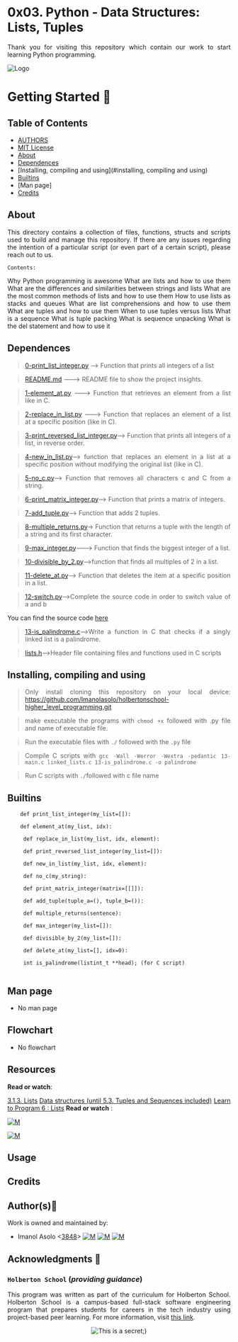 # 0x03. Python - Data Structures: Lists, Tuples

<div style="text-align: justify">

Thank you for visiting this repository which contain our work to start learning Python programming. 	


![Logo](https://www.howtogeek.com/wp-content/uploads/2021/05/laptop-with-terminal-big.png?height=200p&trim=2,2,2,50)

# Getting Started :running:
<div style="text-align: justify">

## Table of Contents
* [AUTHORS](./AUTHORS)
* [MIT License](./LICENSE)
* [About](#about)
* [Dependences](#dependences)
* [Installing, compiling and using](#installing, compiling and using)
* [Builtins](#builtins)
* [Man page]
* [Credits](#credits)

## About
This directory contains a collection of files, functions, structs and scripts used to build and manage this repository. If there are any issues regarding the intention of a particular script (or even part of a certain script), please reach out to us.
	
	Contents:

Why Python programming is awesome
What are lists and how to use them
What are the differences and similarities between strings and lists
What are the most common methods of lists and how to use them
How to use lists as stacks and queues
What are list comprehensions and how to use them
What are tuples and how to use them
When to use tuples versus lists
What is a sequence
What is tuple packing
What is sequence unpacking
What is the del statement and how to use it
	
## Dependences 
	
> [0-print_list_integer.py](https://github.com/Imanolasolo/holbertonschool-higher_level_programming/blob/master/0x03-python-data_structures/0-print_list_integer.py) --> Function that prints all integers of a list

> [README.md](https://github.com/Imanolasolo/holbertonschool-higher_level_programming/blob/master/0x03-python-data_structures/README.md) ---> README file to show the project insights. 

>[1-element_at.py](https://github.com/Imanolasolo/holbertonschool-higher_level_programming/blob/master/0x03-python-data_structures/1-element_at.py) ---> Function that retrieves an element from a list like in C.

>[2-replace_in_list.py](https://github.com/Imanolasolo/holbertonschool-higher_level_programming/blob/master/0x03-python-data_structures/2-replace_in_list.py) ---> Function that replaces an element of a list at a specific position (like in C).

>[3-print_reversed_list_integer.py](https://github.com/Imanolasolo/holbertonschool-higher_level_programming/blob/master/0x03-python-data_structures/3-print_reversed_list_integer.py)--> Function that prints all integers of a list, in reverse order.
	
>[4-new_in_list.py](https://github.com/Imanolasolo/holbertonschool-higher_level_programming/blob/master/0x03-python-data_structures/4-new_in_list.py)--> function that replaces an element in a list at a specific position without modifying the original list (like in C).

>[5-no_c.py](https://github.com/Imanolasolo/holbertonschool-higher_level_programming/blob/master/0x03-python-data_structures/5-no_c.py)--> Function that removes all characters c and C from a string.
	
>[6-print_matrix_integer.py](https://github.com/Imanolasolo/holbertonschool-higher_level_programming/blob/master/0x03-python-data_structures/6-print_matrix_integer.py)-->  Function that prints a matrix of integers.
	
>[7-add_tuple.py](https://github.com/Imanolasolo/holbertonschool-higher_level_programming/blob/master/0x03-python-data_structures/7-add_tuple.py)--> Function that adds 2 tuples.
	
>[8-multiple_returns.py](https://github.com/Imanolasolo/holbertonschool-higher_level_programming/blob/master/0x03-python-data_structures/8-multiple_returns.py)-> Function that returns a tuple with the length of a string and its first character.

>[9-max_integer.py](https://github.com/Imanolasolo/holbertonschool-higher_level_programming/blob/master/0x03-python-data_structures/9-max_integer.py)---> Function that finds the biggest integer of a list.

>[10-divisible_by_2.py](https://github.com/Imanolasolo/holbertonschool-higher_level_programming/blob/master/0x03-python-data_structures/10-divisible_by_2.py)-->function that finds all multiples of 2 in a list. 

>[11-delete_at.py](https://github.com/Imanolasolo/holbertonschool-higher_level_programming/blob/master/0x03-python-data_structures/11-delete_at.py)--> Function that deletes the item at a specific position in a list.

>[12-switch.py](https://github.com/Imanolasolo/holbertonschool-higher_level_programming/blob/master/0x03-python-data_structures/12-switch.py)-->Complete the source code in order to switch value of a and b

You can find the source code [here](https://github.com/holbertonschool/0x03.py)

>[13-is_palindrome.c](https://github.com/Imanolasolo/holbertonschool-higher_level_programming/blob/master/0x03-python-data_structures/13-is_palindrome.c)-->Write a function in C that checks if a singly linked list is a palindrome.

>[lists.h](https://github.com/Imanolasolo/holbertonschool-higher_level_programming/blob/master/0x03-python-data_structures/lists.h)-->Header file containing files and functions used in C scripts
	



## Installing, compiling and using
	
> Only install cloning this repository on your local device:  https://github.com/Imanolasolo/holbertonschool-higher_level_programming.git
	
> make executable the programs with `chmod +x` followed with .py file and name of executable file.
	
> Run the executable files with `./` followed with the `.py` file

> Compile C scripts with `gcc -Wall -Werror -Wextra -pedantic 13-main.c linked_lists.c 13-is_palindrome.c -o palindrome`

>Run C scripts with `./`followed with c file name



## Builtins
```
	def print_list_integer(my_list=[]):
	
	def element_at(my_list, idx):

     def replace_in_list(my_list, idx, element):

     def print_reversed_list_integer(my_list=[]):

     def new_in_list(my_list, idx, element):

     def no_c(my_string):

     def print_matrix_integer(matrix=[[]]):

     def add_tuple(tuple_a=(), tuple_b=()):

     def multiple_returns(sentence):

     def max_integer(my_list=[]):

     def divisible_by_2(my_list=[]):

     def delete_at(my_list=[], idx=0):

     int is_palindrome(listint_t **head); (for C script)


```	
		
## Man page

-  No man page

## Flowchart
	
- No flowchart

## Resources

**Read or watch**:

[3.1.3. Lists](https://intranet.hbtn.io/projects/241#:~:text=3.1.3.%20Lists,Program%206%20%3A%20Lists)
[Data structures (until 5.3. Tuples and Sequences included)](https://intranet.hbtn.io/rltoken/gUEiytlF3ZgpQ8W9MXzQKw)
[Learn to Program 6 : Lists](https://intranet.hbtn.io/rltoken/smot10KJXMP-a84UxJ7WrQ)
**Read or watch** :

[![M](https://upload.wikimedia.org/wikipedia/commons/thumb/2/2f/Google_2015_logo.svg/80px-Google_2015_logo.svg.png)](https://www.google.com/search?q=Writing+a+shell+in+C&sa=X&ved=2ahUKEwi6vIn-nrr0AhWbTDABHUjrAxwQ1QJ6BAgLEAE&biw=1378&bih=708&dpr=1.25)

[![M](https://upload.wikimedia.org/wikipedia/commons/thumb/e/e1/Logo_of_YouTube_%282015-2017%29.svg/70px-Logo_of_YouTube_%282015-2017%29.svg.png)](https://www.youtube.com/watch?v=z4LEuxMGGs8)



## Usage



## Credits

## Author(s):blue_book:

Work is owned and maintained by:
* Imanol Asolo <[3848](mailto:3848@holbertonschool.com)> [![M](https://upload.wikimedia.org/wikipedia/commons/thumb/9/91/Octicons-mark-github.svg/25px-Octicons-mark-github.svg.png)](https://github.com/Imanolasolo) [![M](https://upload.wikimedia.org/wikipedia/fr/thumb/c/c8/Twitter_Bird.svg/25px-Twitter_Bird.svg.png)](https://twitter.com/jjusturi) [![M](https://upload.wikimedia.org/wikipedia/commons/thumb/c/ca/LinkedIn_logo_initials.png/25px-LinkedIn_logo_initials.png)](https://www.linkedin.com/in/imanol-asolo-5ba9b42a/)


## Acknowledgments :mega: 

### **`Holberton School`** (*providing guidance*)
This program was written as part of the curriculum for Holberton School.
Holberton School is a campus-based full-stack software engineering program
that prepares students for careers in the tech industry using project-based
peer learning. For more information, visit [this link](https://www.holbertonschool.com/).
<p align="center">
	<img src="https://assets.website-files.com/6105315644a26f77912a1ada/610540e8b4cd6969794fe673_Holberton_School_logo-04-04.svg" alt="This is a secret;)">
</p>
